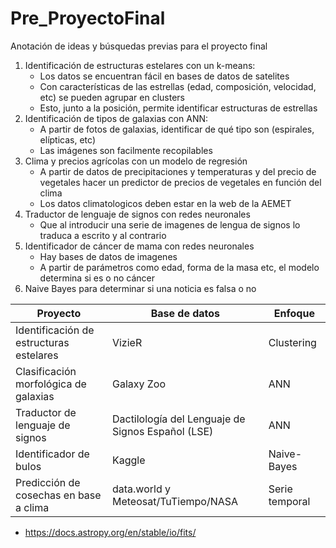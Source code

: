 # Pre_ProyectoFinal
Anotación de ideas y búsquedas previas para el proyecto final

1. Identificación de estructuras estelares con un k-means:
   - Los datos se encuentran fácil en bases de datos de satelites
   - Con características de las estrellas (edad, composición, velocidad, etc) se pueden agrupar en clusters
   - Esto, junto a la posición, permite identificar estructuras de estrellas
2. Identificación de tipos de galaxias con ANN:
   - A partir de fotos de galaxias, identificar de qué tipo son (espirales, elípticas, etc)
   - Las imágenes son facilmente recopilables
3. Clima y precios agrícolas con un modelo de regresión
   - A partir de datos de precipitaciones y temperaturas y del precio de vegetales hacer un predictor de precios de vegetales en función del clima
   - Los datos climatologicos deben estar en la web de la AEMET
4. Traductor de lenguaje de signos con redes neuronales
   - Que al introducir una serie de imagenes de lengua de signos lo traduca a escrito y al contrario
5. Identificador de cáncer de mama con redes neuronales
   - Hay bases de datos de imagenes
   - A partir de parámetros como edad, forma de la masa etc, el modelo determina si es o no cáncer
6. Naive Bayes para determinar si una noticia es falsa o no

| Proyecto   | Base de datos | Enfoque|
|------------|---------------|--------------|
| Identificación de estructuras estelares | VizieR | Clustering |
| Clasificación morfológica de galaxias | Galaxy Zoo| ANN    |
| Traductor de lenguaje de signos | Dactilología del Lenguaje de Signos Español (LSE)   | ANN|
| Identificador de bulos| Kaggle | Naive-Bayes|
| Predicción de cosechas en base a clima | data.world y Meteosat/TuTiempo/NASA | Serie temporal |



  * https://docs.astropy.org/en/stable/io/fits/
